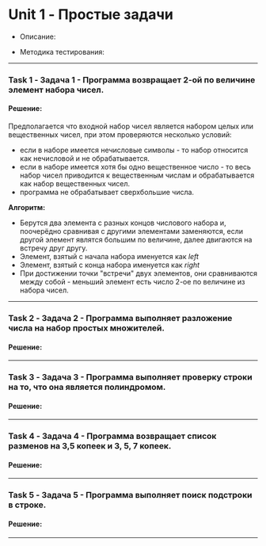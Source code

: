 # Unit 1 - Простые задачи

- Описание:

- Методика тестирования:

___

### Task 1 - Задача 1 - Программа возвращает 2-ой по величине элемент набора чисел.

#### Решение:

Предполагается что входной набор чисел является набором целых или вещественных чисел, при этом проверяются несколько условий:
- если в наборе имеется нечисловые символы - то набор относится как нечисловой и не обрабатывается.
- если в наборе имеется хотя бы одно вещественное число - то весь набор чисел приводится к вещественным числам и обрабатывается как набор вещественных чисел.
- программа не обрабатывает сверхбольшие числа.

**Алгоритм:**
- Берутся два элемента с разных концов числового набора и, поочерёдно сравнивая с другими элементами заменяются, если другой элемент являтся большим по величине, далее двигаются на встречу друг другу.
- Элемент, взятый с начала набора именуется как _left_
- Элемент, взятый с конца набора именуется как  _right_
- При достижении точки "встречи" двух элементов, они сравниваются между собой - меньший элемент есть число 2-ое по величине из набора чисел.

___

### Task 2 - Задача 2 - Программа выполняет разложение числа на набор простых множителей.
#### Решение:
___


### Task 3 - Задача 3 - Программа выполняет проверку строки на то, что она является полиндромом.
#### Решение:
___


### Task 4 - Задача 4 - Программа возвращает список разменов на 3,5 копеек и 3, 5, 7 копеек.
#### Решение:
___


### Task 5 - Задача 5 - Программа выполняет поиск подстроки в строке.
#### Решение:

___
